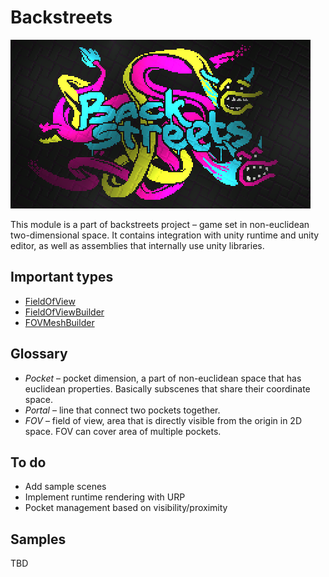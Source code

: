 # Backstreets

![Logo](https://github.com/CyTheRabbit/com.cy.backstreets/raw/main/Documentation%7E/Art/logo%402.png)

This module is a part of backstreets project – game set in non-euclidean two-dimensional space.
It contains integration with unity runtime and unity editor, as well as assemblies that internally use unity libraries.

## Important types

- [FieldOfView](Runtime/FOV/FieldOfView.cs)
- [FieldOfViewBuilder](Runtime/FOV/Builder/FieldOfViewBuilder.cs)
- [FOVMeshBuilder](Runtime/FOV/MeshBuilder/FOVMeshBuilder.cs)

## Glossary

- *Pocket* – pocket dimension, a part of non-euclidean space that has euclidean properties. Basically subscenes that share
  their coordinate space.
- *Portal* – line that connect two pockets together.
- *FOV* – field of view, area that is directly visible from the origin in 2D space. FOV can cover area of multiple
  pockets.

## To do

- Add sample scenes
- Implement runtime rendering with URP
- Pocket management based on visibility/proximity

## Samples

TBD